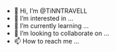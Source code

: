 - 👋 Hi, I’m @TiNNTRAVELL
- 👀 I’m interested in ...
- 🌱 I’m currently learning ...
- 💞️ I’m looking to collaborate on ...
- 📫 How to reach me ...

<!---
TiNNTRAVELL/TiNNTRAVELL is a ✨ special ✨ repository because its `README.md` (this file) appears on your GitHub profile.
You can click the Preview link to take a look at your changes.
--->
